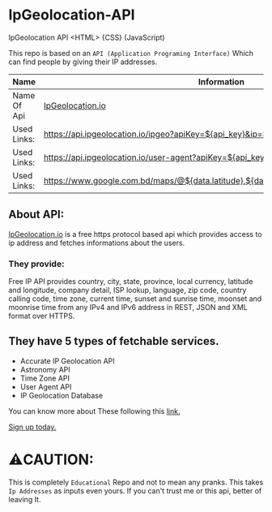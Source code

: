 # IpGeolocation-API
IpGeolocation API &lt;HTML> {CSS} (JavaScript)

This repo is based on an `API (Application Programing Interface)` Which can find people by giving their IP addresses. 

Name | Information
---------- | ----------- |
Name Of Api | [IpGeolocation.io](https://ipgeolocation.io/) |
Used Links: | https://api.ipgeolocation.io/ipgeo?apiKey=${api_key}&ip=${input.value} |
Used Links: | https://api.ipgeolocation.io/user-agent?apiKey=${api_key}&ip=${input.value} |
Used Links: | https://www.google.com.bd/maps/@${data.latitude},${data.longitude},251m/data=!3m1!1e3 |

## About API: 
[IpGeolocation.io](https://ipgeolocation.io/) is a free https protocol based api which provides access to ip address and fetches informations about the users. 

### They provide:
Free IP API provides country, city, state, province, local currency, latitude and longitude, company detail, ISP lookup, language, zip code, country calling code, time zone, current time, sunset and sunrise time, moonset and moonrise time from any IPv4 and IPv6 address in REST, JSON and XML format over HTTPS.

## They have 5 types of fetchable services. 
* Accurate IP Geolocation API
* Astronomy API
* Time Zone API
* User Agent API
* IP Geolocation Database

You can know more about These following this [link.](https://ipgeolocation.io/documentation.html)

[Sign up today.](https://ipgeolocation.io/signup.html)

# ⚠️CAUTION:

This is completely `Educational` Repo and not to mean any pranks. This takes `Ip Addresses` as inputs even yours. If you can't trust me or this api, better of leaving It.

